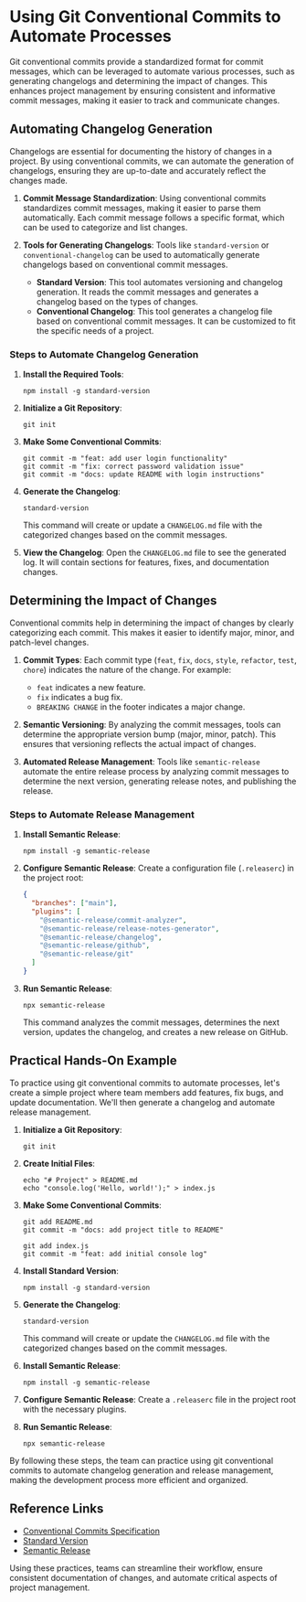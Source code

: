 # Using Git Conventional Commits to Automate Processes

Git conventional commits provide a standardized format for commit messages, which can be leveraged to automate various processes, such as generating changelogs and determining the impact of changes. This enhances project management by ensuring consistent and informative commit messages, making it easier to track and communicate changes.

## Automating Changelog Generation

Changelogs are essential for documenting the history of changes in a project. By using conventional commits, we can automate the generation of changelogs, ensuring they are up-to-date and accurately reflect the changes made.

1. **Commit Message Standardization**:
   Using conventional commits standardizes commit messages, making it easier to parse them automatically. Each commit message follows a specific format, which can be used to categorize and list changes.

2. **Tools for Generating Changelogs**:
   Tools like `standard-version` or `conventional-changelog` can be used to automatically generate changelogs based on conventional commit messages.

   - **Standard Version**: This tool automates versioning and changelog generation. It reads the commit messages and generates a changelog based on the types of changes.
   - **Conventional Changelog**: This tool generates a changelog file based on conventional commit messages. It can be customized to fit the specific needs of a project.

### Steps to Automate Changelog Generation

1. **Install the Required Tools**:
   ```
   npm install -g standard-version
   ```

2. **Initialize a Git Repository**:
   ```
   git init
   ```

3. **Make Some Conventional Commits**:
   ```
   git commit -m "feat: add user login functionality"
   git commit -m "fix: correct password validation issue"
   git commit -m "docs: update README with login instructions"
   ```

4. **Generate the Changelog**:
   ```
   standard-version
   ```
   This command will create or update a `CHANGELOG.md` file with the categorized changes based on the commit messages.

5. **View the Changelog**:
   Open the `CHANGELOG.md` file to see the generated log. It will contain sections for features, fixes, and documentation changes.

## Determining the Impact of Changes

Conventional commits help in determining the impact of changes by clearly categorizing each commit. This makes it easier to identify major, minor, and patch-level changes.

1. **Commit Types**:
   Each commit type (`feat`, `fix`, `docs`, `style`, `refactor`, `test`, `chore`) indicates the nature of the change. For example:
   - `feat` indicates a new feature.
   - `fix` indicates a bug fix.
   - `BREAKING CHANGE` in the footer indicates a major change.

2. **Semantic Versioning**:
   By analyzing the commit messages, tools can determine the appropriate version bump (major, minor, patch). This ensures that versioning reflects the actual impact of changes.

3. **Automated Release Management**:
   Tools like `semantic-release` automate the entire release process by analyzing commit messages to determine the next version, generating release notes, and publishing the release.

### Steps to Automate Release Management

1. **Install Semantic Release**:
   ```
   npm install -g semantic-release
   ```

2. **Configure Semantic Release**:
   Create a configuration file (`.releaserc`) in the project root:
   ```json
   {
     "branches": ["main"],
     "plugins": [
       "@semantic-release/commit-analyzer",
       "@semantic-release/release-notes-generator",
       "@semantic-release/changelog",
       "@semantic-release/github",
       "@semantic-release/git"
     ]
   }
   ```

3. **Run Semantic Release**:
   ```
   npx semantic-release
   ```
   This command analyzes the commit messages, determines the next version, updates the changelog, and creates a new release on GitHub.

## Practical Hands-On Example

To practice using git conventional commits to automate processes, let's create a simple project where team members add features, fix bugs, and update documentation. We'll then generate a changelog and automate release management.

1. **Initialize a Git Repository**:
   ```
   git init
   ```

2. **Create Initial Files**:
   ```
   echo "# Project" > README.md
   echo "console.log('Hello, world!');" > index.js
   ```

3. **Make Some Conventional Commits**:
   ```
   git add README.md
   git commit -m "docs: add project title to README"

   git add index.js
   git commit -m "feat: add initial console log"
   ```

4. **Install Standard Version**:
   ```
   npm install -g standard-version
   ```

5. **Generate the Changelog**:
   ```
   standard-version
   ```
   This command will create or update the `CHANGELOG.md` file with the categorized changes based on the commit messages.

6. **Install Semantic Release**:
   ```
   npm install -g semantic-release
   ```

7. **Configure Semantic Release**:
   Create a `.releaserc` file in the project root with the necessary plugins.

8. **Run Semantic Release**:
   ```
   npx semantic-release
   ```

By following these steps, the team can practice using git conventional commits to automate changelog generation and release management, making the development process more efficient and organized.

## Reference Links

- [Conventional Commits Specification](https://www.conventionalcommits.org/en/v1.0.0/)
- [Standard Version](https://github.com/conventional-changelog/standard-version)
- [Semantic Release](https://github.com/semantic-release/semantic-release)

Using these practices, teams can streamline their workflow, ensure consistent documentation of changes, and automate critical aspects of project management.
